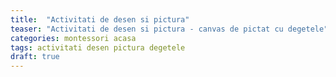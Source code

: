 ```yaml
---
title:  "Activitati de desen si pictura"
teaser: "Activitati de desen si pictura - canvas de pictat cu degetele"
categories: montessori acasa
tags: activitati desen pictura degetele
draft: true
---
```

